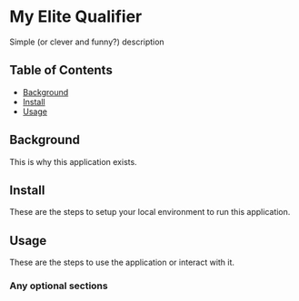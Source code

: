 # My Elite Qualifier

Simple (or clever and funny?) description

## Table of Contents

- [Background](#background)
- [Install](#install)
- [Usage](#usage)

## Background

This is why this application exists.

## Install

These are the steps to setup your local environment to run this
application.

## Usage

These are the steps to use the application or interact with it.

### Any optional sections
